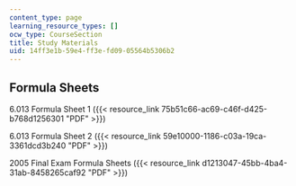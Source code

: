 ```yaml
---
content_type: page
learning_resource_types: []
ocw_type: CourseSection
title: Study Materials
uid: 14ff3e1b-59e4-ff3e-fd09-05564b5306b2
---
```


Formula Sheets
--------------

6.013 Formula Sheet 1 ({{< resource_link 75b51c66-ac69-c46f-d425-b768d1256301 "PDF" >}})

6.013 Formula Sheet 2 ({{< resource_link 59e10000-1186-c03a-19ca-3361dcd3b240 "PDF" >}})

2005 Final Exam Formula Sheets ({{< resource_link d1213047-45bb-4ba4-31ab-8458265caf92 "PDF" >}})